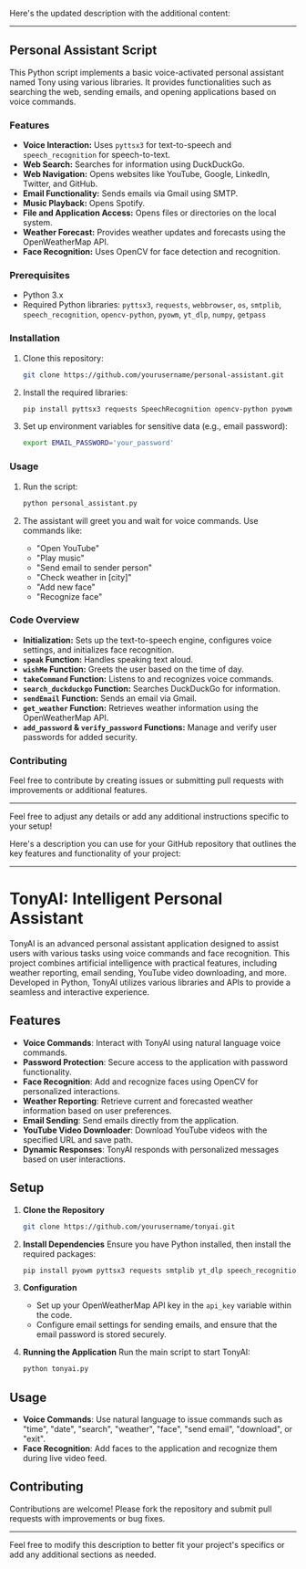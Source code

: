 Here's the updated description with the additional content:

---

## Personal Assistant Script

This Python script implements a basic voice-activated personal assistant named Tony using various libraries. It provides functionalities such as searching the web, sending emails, and opening applications based on voice commands.

### Features
- **Voice Interaction:** Uses `pyttsx3` for text-to-speech and `speech_recognition` for speech-to-text.
- **Web Search:** Searches for information using DuckDuckGo.
- **Web Navigation:** Opens websites like YouTube, Google, LinkedIn, Twitter, and GitHub.
- **Email Functionality:** Sends emails via Gmail using SMTP.
- **Music Playback:** Opens Spotify.
- **File and Application Access:** Opens files or directories on the local system.
- **Weather Forecast:** Provides weather updates and forecasts using the OpenWeatherMap API.
- **Face Recognition:** Uses OpenCV for face detection and recognition.

### Prerequisites
- Python 3.x
- Required Python libraries: `pyttsx3`, `requests`, `webbrowser`, `os`, `smtplib`, `speech_recognition`, `opencv-python`, `pyowm`, `yt_dlp`, `numpy`, `getpass`

### Installation
1. Clone this repository:
   ```bash
   git clone https://github.com/yourusername/personal-assistant.git
   ```
2. Install the required libraries:
   ```bash
   pip install pyttsx3 requests SpeechRecognition opencv-python pyowm yt_dlp numpy
   ```

3. Set up environment variables for sensitive data (e.g., email password):
   ```bash
   export EMAIL_PASSWORD='your_password'
   ```

### Usage
1. Run the script:
   ```bash
   python personal_assistant.py
   ```

2. The assistant will greet you and wait for voice commands. Use commands like:
   - "Open YouTube"
   - "Play music"
   - "Send email to sender person"
   - "Check weather in [city]"
   - "Add new face"
   - "Recognize face"

### Code Overview
- **Initialization:** Sets up the text-to-speech engine, configures voice settings, and initializes face recognition.
- **`speak` Function:** Handles speaking text aloud.
- **`wishMe` Function:** Greets the user based on the time of day.
- **`takeCommand` Function:** Listens to and recognizes voice commands.
- **`search_duckduckgo` Function:** Searches DuckDuckGo for information.
- **`sendEmail` Function:** Sends an email via Gmail.
- **`get_weather` Function:** Retrieves weather information using the OpenWeatherMap API.
- **`add_password` & `verify_password` Functions:** Manage and verify user passwords for added security.

### Contributing
Feel free to contribute by creating issues or submitting pull requests with improvements or additional features.

---

Feel free to adjust any details or add any additional instructions specific to your setup!

Here's a description you can use for your GitHub repository that outlines the key features and functionality of your project:

---

# TonyAI: Intelligent Personal Assistant

TonyAI is an advanced personal assistant application designed to assist users with various tasks using voice commands and face recognition. This project combines artificial intelligence with practical features, including weather reporting, email sending, YouTube video downloading, and more. Developed in Python, TonyAI utilizes various libraries and APIs to provide a seamless and interactive experience.

## Features

- **Voice Commands**: Interact with TonyAI using natural language voice commands.
- **Password Protection**: Secure access to the application with password functionality.
- **Face Recognition**: Add and recognize faces using OpenCV for personalized interactions.
- **Weather Reporting**: Retrieve current and forecasted weather information based on user preferences.
- **Email Sending**: Send emails directly from the application.
- **YouTube Video Downloader**: Download YouTube videos with the specified URL and save path.
- **Dynamic Responses**: TonyAI responds with personalized messages based on user interactions.

## Setup

1. **Clone the Repository**
   ```bash
   git clone https://github.com/yourusername/tonyai.git
   ```

2. **Install Dependencies**
   Ensure you have Python installed, then install the required packages:
   ```bash
   pip install pyowm pyttsx3 requests smtplib yt_dlp speech_recognition opencv-python numpy
   ```

3. **Configuration**
   - Set up your OpenWeatherMap API key in the `api_key` variable within the code.
   - Configure email settings for sending emails, and ensure that the email password is stored securely.

4. **Running the Application**
   Run the main script to start TonyAI:
   ```bash
   python tonyai.py
   ```

## Usage

- **Voice Commands**: Use natural language to issue commands such as "time", "date", "search", "weather", "face", "send email", "download", or "exit".
- **Face Recognition**: Add faces to the application and recognize them during live video feed.

## Contributing

Contributions are welcome! Please fork the repository and submit pull requests with improvements or bug fixes.


---

Feel free to modify this description to better fit your project's specifics or add any additional sections as needed.
